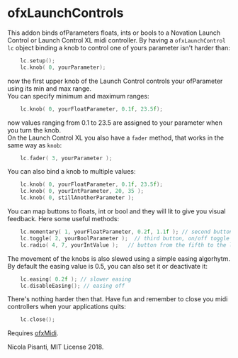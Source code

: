 ofxLaunchControls
=====================================

This addon binds ofParameters floats, ints or bools to a Novation Launch Control or Launch Control XL midi controller. By having a `ofxLaunchControl lc` object binding a knob to control one of yours parameter isn't harder than:   
```cpp
    lc.setup();
	lc.knob( 0, yourParameter);
```
now the first upper knob of the Launch Control controls your ofParameter using its min and max range.   
You can specify minimum and maximum ranges:   
```cpp
	lc.knob( 0, yourFloatParameter, 0.1f, 23.5f);
```
now values ranging from 0.1 to 23.5 are assigned to your parameter when you turn the knob.   
On the Launch Control XL you also have a `fader` method, that works in the same way as `knob`:   
```cpp
	lc.fader( 3, yourParameter );
```   
You can also bind a knob to multiple values:   
```cpp
	lc.knob( 0, yourFloatParameter, 0.1f, 23.5f);
	lc.knob( 0, yourIntParameter, 20, 35 );
	lc.knob( 0, stillAnotherParameter );
```
You can map buttons to floats, int or bool and  they will lit to give you visual feedback. Here some useful methods:   
```cpp
    lc.momentary( 1, yourFloatParameter, 0.2f, 1.1f ); // second button, first value when pressed, second when released
    lc.toggle( 2, yourBoolParameter );  // third button, on/off toggle
    lc.radio( 4, 7, yourIntValue );   // button from the fifth to the last mapped as radio button to an int value
```   

The movement of the knobs is also slewed using a simple easing algorhytm. By default the easing value is 0.5, you can also set it or deactivate it:   
```cpp
    lc.easing( 0.2f ); // slower easing 
    lc.disableEasing(); // easing off
```   
There's nothing harder then that. Have fun and remember to close you midi controllers when your applications quits:   
```cpp
	lc.close();
```  
   

Requires [ofxMidi](https://github.com/danomatika/ofxMidi).    
   
Nicola Pisanti, MIT License 2018.   


